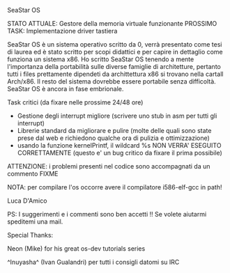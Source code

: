 SeaStar OS

STATO ATTUALE: Gestore della memoria virtuale funzionante
PROSSIMO TASK: Implementazione driver tastiera

SeaStar OS è un sistema operativo scritto da 0, verrà presentato come tesi di laurea
ed è stato scritto per scopi didattici e per capire in dettaglio come funziona un
sistema x86.
Ho scritto SeaStar OS tenendo a mente l'importanza della portabilità sulle diverse 
famiglie di architetture, pertanto tutti i files prettamente dipendeti da archittettura
x86 si trovano nella cartall Arch/x86.
Il resto del sistema dovrebbe essere portabile senza difficoltà.
SeaStar OS è ancora in fase embrionale.

Task critici (da fixare nelle prossime 24/48 ore)
- Gestione degli interrupt migliore (scrivere uno stub in asm per tutti gli interrupt)
- Librerie standard da migliorare e pulire (molte delle quali sono state prese dal web
e richiedono qualche ora di pulizia e ottimizzazione)
- usando la funzione kernelPrintf, il wildcard %s NON VERRA' ESEGUITO CORRETTAMENTE
(questo e' un bug critico da fixare il prima possibile)


ATTENZIONE: i problemi presenti nel codice sono accompagnati da un commento FIXME

NOTA: per compilare l'os occorre avere il compilatore i586-elf-gcc in path!

Luca D'Amico

PS: I suggerimenti e i commenti sono ben accetti !! Se volete aiutarmi speditemi 
una mail.

Special Thanks:

Neon (Mike) for his great os-dev tutorials series

^Inuyasha^ (Ivan Gualandri) per tutti i consigli datomi su IRC

